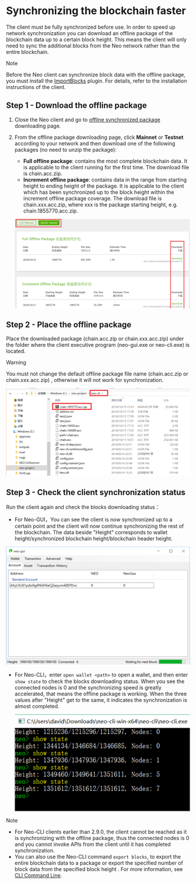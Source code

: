 # Synchronizing the blockchain faster

The client must be fully synchronized before use. In order to speed up network synchronization you can download an offline package of the blockchain data up to a certain block height. This means the client will only need to sync the additional blocks from the Neo network rather than the entire blockchain.

> [!Note]
>
> Before the Neo client can synchronize block data with the offline package, you must install the [ImportBlocks](https://github.com/neo-project/neo-plugins/releases/download/v2.10.3/ImportBlocks.zip) plugin. For details, refer to the installation instructions of the client.
>

## Step 1 - Download the offline package

1. Close the Neo client and go to [offline synchronized package](https://sync.ngd.network/) downloading page.

2. From the offline package downloading page, click **Mainnet** or **Testnet** according to your network and then download one of the following packages (no need to unzip the package):

   - **Full offline package**: contains the most complete blockchain data. It is applicable to the client running for the first time. The download file is chain.acc.zip.
   - **Increment offline package**: contains data in the range from starting height to ending height of the package. It is applicable to the client which has been synchronized up to the block height within the increment offline package coverage. The download file is chain.xxx.acc.zip, where xxx is the package starting height, e.g. chain.1855770.acc.zip.

   ![](../assets/syncblocks_2.png)

## Step 2 - Place the offline package

Place the downloaded package (chain.acc.zip or chain.xxx.acc.zip) under the folder where the client executive program (neo-gui.exe or neo-cli.exe) is located. 

> [!Warning]
>
> You must not change the default offline package file name  (chain.acc.zip or chain.xxx.acc.zip) , otherwise it will not work for synchronization.

![](../assets/syncblocks_3.png)

## Step 3 - Check the client synchronization status

Run the client again and check the blocks downloading status：

- For Neo-GUI，You can see the client is now synchronized up to a certain point and the client will now continue synchronizing the rest of the blockchain. The data beside "Height" corresponds to wallet height/synchronized blockchain height/blockchain header height. 

![](../assets/gui_1.png)

- For Neo-CLI，enter  `open wallet <path>` to open a wallet, and then enter  `show state` to check the blocks downloading status. When you see the connected nodes is 0 and the synchronizing speed is greatly accelerated, that means the offline package is working. When the three values after "Height" get to the same, it indicates the synchronization is almost completed.

  ![](../assets/cli_sync.png)

> [!Note]
>
> - For Neo-CLI clients earlier than 2.9.0, the client cannot be reached as it is synchronizing with the offline package, thus the connected nodes is 0 and you cannot invoke APIs from the client until it has completed synchronization.
> - You can also use the Neo-CLI command `export blocks`, to export the entire blockchain data to a package or export the specified number of block data from the specified block height . For more information,  see [CLI Command Line](cli/cli.md).
